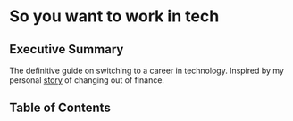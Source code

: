 # So you want to work in tech

## Executive Summary

The definitive guide on switching to a career in technology. Inspired by my personal [story](https://hackernoon.com/i-left-banking-for-tech-and-it-was-the-best-career-decision-ive-ever-made-2b9632uj) of changing out of finance.

## Table of Contents

